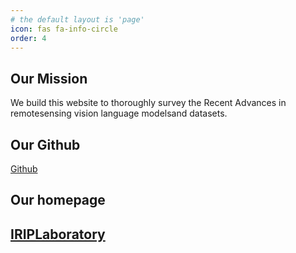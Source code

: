 ```yaml
---
# the default layout is 'page'
icon: fas fa-info-circle
order: 4
---
```

 

## Our Mission
We build this website to thoroughly survey the Recent Advances in remotesensing vision language modelsand datasets.
## Our Github
[Github](https://github.com/IRIP-BUAA/A-Review-for-remote-sensing-vision-language-models)

## Our homepage
[IRIPLaboratory](https://irip.buaa.edu.cn/)
---

